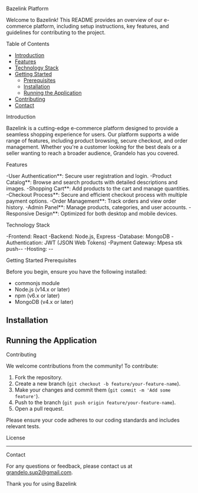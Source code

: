Bazelink Platform

Welcome to Bazelink! This README provides an overview of our e-commerce platform, including setup instructions, key features, and guidelines for contributing to the project.

Table of Contents

- [Introduction](introduction)
- [Features](features)
- [Technology Stack](technology-stack)
- [Getting Started](getting-started)
  - [Prerequisites](prerequisites)
  - [Installation](installation)
  - [Running the Application](running-the-application)
- [Contributing](contributing)
- [Contact](contact)

Introduction

Bazelink is a cutting-edge e-commerce platform designed to provide a seamless shopping experience for users. Our platform supports a wide range of features, including product browsing, secure checkout, and order management. Whether you're a customer looking for the best deals or a seller wanting to reach a broader audience, Grandelo has you covered.

Features

-User Authentication**: Secure user registration and login.
-Product Catalog**: Browse and search products with detailed descriptions and images.
-Shopping Cart**: Add products to the cart and manage quantities.
-Checkout Process**: Secure and efficient checkout process with multiple payment options.
-Order Management**: Track orders and view order history.
-Admin Panel**: Manage products, categories, and user accounts.
-Responsive Design**: Optimized for both desktop and mobile devices.

Technology Stack

-Frontend: React 
-Backend: Node.js, Express
-Database: MongoDB
-Authentication: JWT (JSON Web Tokens)
-Payment Gateway: Mpesa stk push--
-Hosting: --

Getting Started
Prerequisites

Before you begin, ensure you have the following installed:
- commonjs module
- Node.js (v14.x or later)
- npm (v6.x or later)
- MongoDB (v4.x or later)

Installation
---

Running the Application
----

Contributing

We welcome contributions from the community! To contribute:

1. Fork the repository.
2. Create a new branch (`git checkout -b feature/your-feature-name`).
3. Make your changes and commit them (`git commit -m 'Add some feature'`).
4. Push to the branch (`git push origin feature/your-feature-name`).
5. Open a pull request.

Please ensure your code adheres to our coding standards and includes relevant tests.

License

---

Contact

For any questions or feedback, please contact us at grandelo.sup2@gmail.com.

Thank you for using Bazelink
